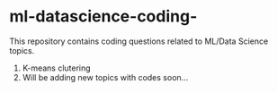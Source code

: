 # ml-datascience-coding-
This repository contains coding questions related to ML/Data Science topics.

1) K-means clutering
2) Will be adding new topics with codes soon...
